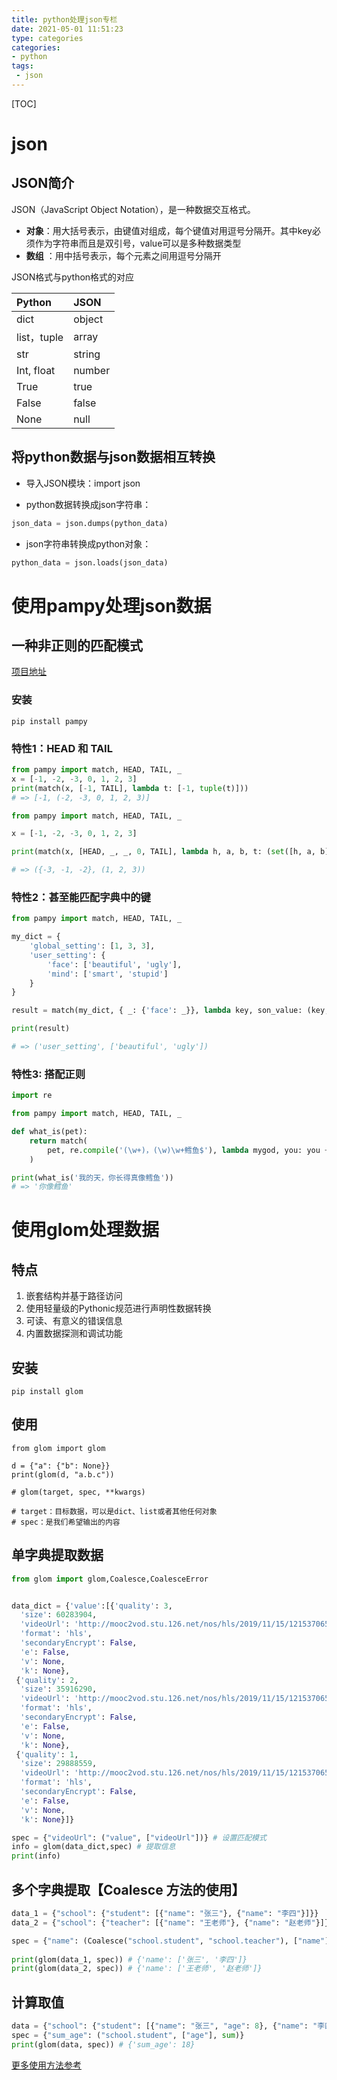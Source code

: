 ```yaml
---
title: python处理json专栏
date: 2021-05-01 11:51:23
type: categories
categories: 
- python
tags:
 - json
---
```


[TOC]

# json

## JSON简介



JSON（JavaScript Object Notation），是一种数据交互格式。

- **对象**：用大括号表示，由键值对组成，每个键值对用逗号分隔开。其中key必须作为字符串而且是双引号，value可以是多种数据类型
- **数组** ：用中括号表示，每个元素之间用逗号分隔开



JSON格式与python格式的对应

| Python      | JSON   |
| :---------- | :----- |
| dict        | object |
| list，tuple | array  |
| str         | string |
| Int, float  | number |
| True        | true   |
| False       | false  |
| None        | null   |

## 将python数据与json数据相互转换

- 导入JSON模块：import json

- python数据转换成json字符串：

```python
json_data = json.dumps(python_data)
```

- json字符串转换成python对象：

```python
python_data = json.loads(json_data)
```



# 使用pampy处理json数据

## 一种非正则的匹配模式

[项目地址](https://github.com/santinic/pampy)

### 安装

```shell
pip install pampy
```

### **特性1：HEAD 和 TAIL**

```python
from pampy import match, HEAD, TAIL, _
x = [-1, -2, -3, 0, 1, 2, 3]
print(match(x, [-1, TAIL], lambda t: [-1, tuple(t)]))
# => [-1, (-2, -3, 0, 1, 2, 3)]
```

```python
from pampy import match, HEAD, TAIL, _

x = [-1, -2, -3, 0, 1, 2, 3]

print(match(x, [HEAD, _, _, 0, TAIL], lambda h, a, b, t: (set([h, a, b]), tuple(t))))

# => ({-3, -1, -2}, (1, 2, 3))
```

### **特性2：甚至能匹配字典中的键**

```python
from pampy import match, HEAD, TAIL, _

my_dict = {
    'global_setting': [1, 3, 3],
    'user_setting': {
        'face': ['beautiful', 'ugly'],
        'mind': ['smart', 'stupid']
    }
}

result = match(my_dict, { _: {'face': _}}, lambda key, son_value: (key, son_value))

print(result)

# => ('user_setting', ['beautiful', 'ugly'])
```



### **特性3: 搭配正则**

```python
import re

from pampy import match, HEAD, TAIL, _

def what_is(pet):
    return match(
        pet, re.compile('(\w+)，(\w)\w+鳕鱼$'), lambda mygod, you: you + "像鳕鱼"
    )

print(what_is('我的天，你长得真像鳕鱼'))
# => '你像鳕鱼'
```



# 使用glom处理数据

## 特点

1. 嵌套结构并基于路径访问
2. 使用轻量级的Pythonic规范进行声明性数据转换
3. 可读、有意义的错误信息
4. 内置数据探测和调试功能

## 安装

```shell
pip install glom
```

## 使用

```shell
from glom import glom

d = {"a": {"b": None}}
print(glom(d, "a.b.c"))

# glom(target, spec, **kwargs)

# target：目标数据，可以是dict、list或者其他任何对象
# spec：是我们希望输出的内容
```

## 单字典提取数据

```python
from glom import glom,Coalesce,CoalesceError


data_dict = {'value':[{'quality': 3,
  'size': 60283904,
  'videoUrl': 'http://mooc2vod.stu.126.net/nos/hls/2019/11/15/1215370655_e5a979a439fb422cafa957c19adba5d1_shd.m3u8?ak=7909bff134372bffca53cdc2c17adc27a4c38c6336120510aea1ae1790819de812cc21d4352f358f081a335446cc0765f346fc814955a4680fe28bd5b3c7a9803059f726dc7bb86b92adbc3d5b34b132ebdec29f59cd7dceadd767389f807a6d9bb0a5ea14ff29775bd482caa79ccf8b',
  'format': 'hls',
  'secondaryEncrypt': False,
  'e': False,
  'v': None,
  'k': None},
 {'quality': 2,
  'size': 35916290,
  'videoUrl': 'http://mooc2vod.stu.126.net/nos/hls/2019/11/15/1215370655_ed8f32a5078d4312b1db80fc3d4b7e08_hd.m3u8?ak=7909bff134372bffca53cdc2c17adc27a4c38c6336120510aea1ae1790819de812cc21d4352f358f081a335446cc0765f346fc814955a4680fe28bd5b3c7a9803059f726dc7bb86b92adbc3d5b34b132ebdec29f59cd7dceadd767389f807a6d9bb0a5ea14ff29775bd482caa79ccf8b',
  'format': 'hls',
  'secondaryEncrypt': False,
  'e': False,
  'v': None,
  'k': None},
 {'quality': 1,
  'size': 29888559,
  'videoUrl': 'http://mooc2vod.stu.126.net/nos/hls/2019/11/15/1215370655_f322dc3caeb0438e8c6da9a987f265fb_sd.m3u8?ak=7909bff134372bffca53cdc2c17adc27a4c38c6336120510aea1ae1790819de812cc21d4352f358f081a335446cc0765f346fc814955a4680fe28bd5b3c7a9803059f726dc7bb86b92adbc3d5b34b132ebdec29f59cd7dceadd767389f807a6d9bb0a5ea14ff29775bd482caa79ccf8b',
  'format': 'hls',
  'secondaryEncrypt': False,
  'e': False,
  'v': None,
  'k': None}]}

spec = {"videoUrl": ("value", ["videoUrl"])} # 设置匹配模式
info = glom(data_dict,spec) # 提取信息
print(info)
```

## 多个字典提取【Coalesce 方法的使用】

```python
data_1 = {"school": {"student": [{"name": "张三"}, {"name": "李四"}]}}
data_2 = {"school": {"teacher": [{"name": "王老师"}, {"name": "赵老师"}]}}

spec = {"name": (Coalesce("school.student", "school.teacher"), ["name"])}
 
print(glom(data_1, spec)) # {'name': ['张三', '李四']}
print(glom(data_2, spec)) # {'name': ['王老师', '赵老师']}
```

## 计算取值

```python
data = {"school": {"student": [{"name": "张三", "age": 8}, {"name": "李四", "age": 10}]}}
spec = {"sum_age": ("school.student", ["age"], sum)}
print(glom(data, spec)) # {'sum_age': 18}
```

[更多使用方法参考](https://blog.csdn.net/weixin_34138056/article/details/87990351)